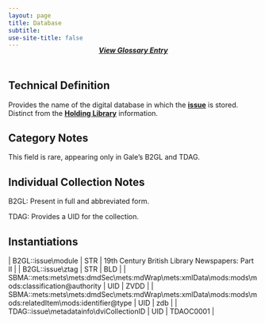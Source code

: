 ```yaml
---
layout: page
title: Database
subtitle:  
use-site-title: false
---
```


<h4 style="text-align:center;font-style:italic;margin-top:-20px;margin-bottom:50px;"><a href="../../glossary/database">View Glossary Entry</a></h4>

## Technical Definition

Provides the name of the digital database in which the <a href="https://www.digitisednewspapers.net/maps/issue-number/">**issue**</a> is
stored. Distinct from the <a href="https://www.digitisednewspapers.net/maps/holding-library/">**Holding Library**</a> information.

## Category Notes

This field is rare, appearing only in Gale’s B2GL and TDAG.

## Individual Collection Notes

B2GL: Present in full and abbreviated form.

TDAG: Provides a UID for the collection.

## Instantiations

| B2GL::issue\\module  | STR | 19th Century British Library Newspapers: Part II |
| B2GL::issue\\ztag  | STR | BLD  |
| SBMA::mets:mets\\mets:dmdSec\\mets:mdWrap\\mets:xmlData\\mods:mods\\mods:classification@authority  | UID | ZVDD  |
| SBMA::mets:mets\\mets:dmdSec\\mets:mdWrap\\mets:xmlData\\mods:mods\\mods:relatedItem\\mods:identifier@type | UID | zdb  |
| TDAG::issue\\metadatainfo\\dviCollectionID  | UID | TDAOC0001  |
